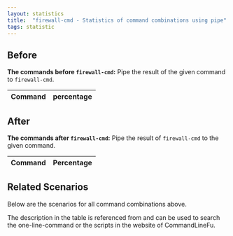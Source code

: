 ```yaml
---
layout: statistics
title:  "firewall-cmd - Statistics of command combinations using pipe"
tags: statistic
---
```


## Before

__The commands before `firewall-cmd`:__ Pipe the result of the given command to `firewall-cmd`.

| Command | percentage |
|--------|--------|



## After

__The commands after `firewall-cmd`:__ Pipe the result of `firewall-cmd` to the given command.

| Command | Percentage | 
|-------|--------|



## Related Scenarios

Below are the scenarios for all command combinations above.

The description in the table is referenced from and can be used to search the one-line-command or the scripts in the website of CommandLineFu.




